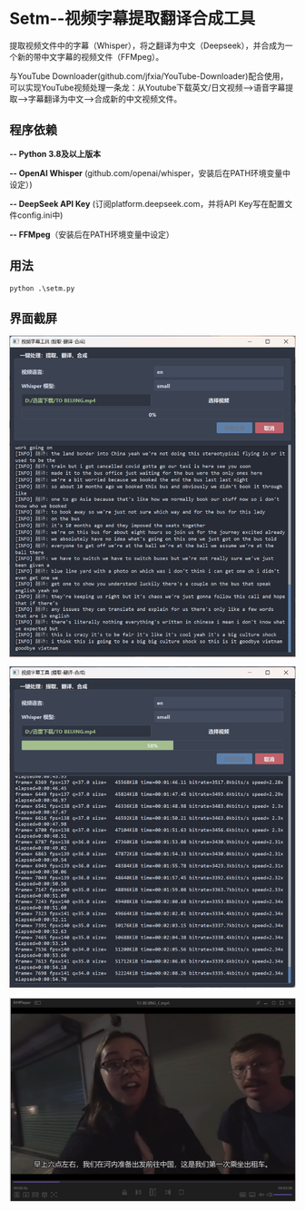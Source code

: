 # Setm--视频字幕提取翻译合成工具
提取视频文件中的字幕（Whisper），将之翻译为中文（Deepseek），并合成为一个新的带中文字幕的视频文件（FFMpeg）。

与YouTube Downloader(github.com/jfxia/YouTube-Downloader)配合使用，可以实现YouTube视频处理一条龙：从Youtube下载英文/日文视频-->语音字幕提取-->字幕翻译为中文-->合成新的中文视频文件。

## 程序依赖

**-- Python 3.8及以上版本**

**-- OpenAI Whisper** (github.com/openai/whisper，安装后在PATH环境变量中设定）)

**-- DeepSeek API Key** (订阅platform.deepseek.com，并将API Key写在配置文件config.ini中)

**-- FFMpeg**（安装后在PATH环境变量中设定）

## 用法

```
python .\setm.py
```

## 界面截屏

![截屏](/assets/screenshot1.png)

![截屏](/assets/screenshot2.png)

![截屏](/assets/screenshot3.png)
